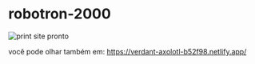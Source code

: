 # robotron-2000
![print site pronto](https://user-images.githubusercontent.com/93926879/236247524-24a156b5-0fcc-4c0c-a314-9c957a3ee073.png)

você pode olhar também em: https://verdant-axolotl-b52f98.netlify.app/
